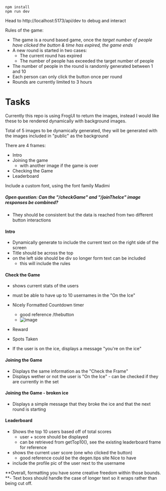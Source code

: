 ```
npm install
npm run dev
```

Head to http://localhost:5173/api/dev to debug and interact

Rules of the game:
- The game is a round based game, once the *target number of people have clicked the button & time has expired, the game ends*
- A new round is started in two cases:
  - The current round has expired
  - The number of people has exceeded the target number of people
- The number of people in the round is randomly generated between 1 and 10
- Each person can only click the button once per round
- Rounds are currently limited to 3 hours

# Tasks
Currently this repo is using FrogUI to return the images, instead I would like these to be rendered dynamically with background images.

Total of 5 images to be dynamically generated, they will be generated with the images included in "public" as the background

There are 4 frames:
- Intro 
- Joining the game
  - with another image if the game is over
- Checking the Game
- Leaderboard

Include a custom font, using the font family Madimi

##### Open question: Can the "/checkGame" and "/joinTheIce" image responses be combined?
- They should be consistent but the data is reached from two different button interactions

#### Intro 
- Dynamically generate to include the current text on the right side of the screen
- Title should be across the top
- on the left side should be div so longer form text can be included
  - this will include the rules

#### Check the Game
- shows current stats of the users
- must be able to have up to 10 usernames in the "On the Ice"
- Nicely Formatted Countdown timer
  - good reference /thebutton
  - ![image](https://github.com/mmurrs/breakTheIce/assets/37455908/24e0aead-5250-437a-8117-d84bceabf42e)

- Reward
- Spots Taken
- If the user is on the ice, displays a message "you're on the ice"

#### Joining the Game
- Displays the same information as the "Check the Frame" 
- Displays wether or not the user is "On the Ice" - can be checked if they are currently in the set

#### Joining the Game - broken ice
- Displays a simple message that they broke the ice and that the next round is starting

#### Leaderboard 
- Shows the top 10 users based off of total scores
  - user + score should be displayed
  - can be retrieved from getTop10(), see the existing leaderboard frame for reference
- shows the current user score (one who clicked the button)
  - good reference could be the degen.tips site
Nice to have
 - include the profile pic of the user next to the username


**Overall, formatting you have some creative freedom within those bounds. 
**- Text boxs should handle the case of longer text so it wraps rather than being cut off.
